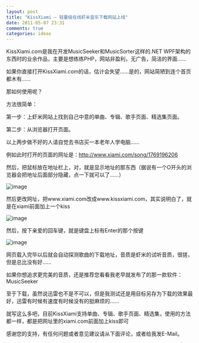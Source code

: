 ```yaml
---
layout: post
title: "KissXiami – 轻量级在线虾米音乐下载网站上线"
date: 2011-05-07 23:31
comments: true
categories: ideas
---
```

KissXiami.com是我在开发MusicSeeker和MusicSorter这样的.NET WPF架构的东西时的业余作品，主要是想练练PHP，网站非盈利，无广告，简洁的界面……

如果你直接打开KissXiami.com的话，估计会失望……是的，网站简陋到连个首页都木有……

那如何使用呢？

方法很简单：

第一步：上虾米网站上找到自己中意的单曲、专辑、歌手页面、精选集页面。

第二步：从浏览器打开页面。

以上两步做不好的人请自觉去书店买一本老年人学电脑……

例如此时打开的页面的网址是：http://www.xiami.com/song/1769196206

然后，把鼠标放在地址栏上，对，就是显示地址的那东西（据说有一个O开头的浏览器会把地址后面部分隐藏，点一下就可以了……）

![image](http://i.imgur.com/TBsO2.png)

然后更改网址，把www.xiami.com改成www.kissxiami.com，其实说明白了，就是在xiami前面加上一个kiss

![image](http://i.imgur.com/jlaRL.png)

然后，按下亲爱的回车键，就是键盘上标有Enter的那个按键

![image](http://i.imgur.com/9ywms.png)


网页载入完毕以后就会自动探测歌曲的下载地址，音质是虾米的试听音质，很搓，但是总比没有好……

如果你想追求更完美的音质，还是推荐您看看我老早就发布了的那一款软件：MusicSeeker

至于下载，虽然说迅雷也不是不可以，但是我测试还是用目标另存为下载的效果最好，迅雷有时候有速度有时候没有的挺麻烦的……

就写这么多吧，目前KissXiami支持单曲、专辑、歌手页面、精选集，使用的方法都一样，都是把网址里的xiami.com前面加上kiss即可

 

感谢您的支持，有任何问题或者意见建议请从下面评论，或者给我发E-Mail。
